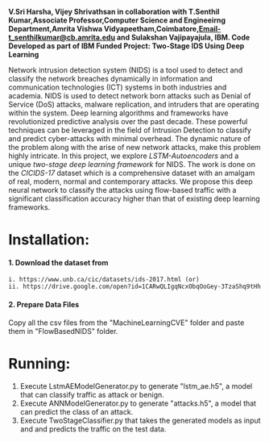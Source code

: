 **V.Sri Harsha, Vijey Shrivathsan in collaboration with T.Senthil Kumar,Associate Professor,Computer Science and Engineeirng Department,Amrita Vishwa Vidyapeetham,Coimbatore,Email-t_senthilkumar@cb.amrita.edu and Sulakshan Vajipayajula, IBM. 
Code Developed as part of IBM Funded Project: Two-Stage IDS Using Deep Learning**

Network intrusion detection system (NIDS) is a tool used to detect and classify the network breaches dynamically in information and communication technologies (ICT) systems in both industries and academia. NIDS is used to detect network born attacks such as Denial of Service (DoS) attacks, malware replication, and intruders that are operating within the system.
Deep learning algorithms and frameworks have revolutionized predictive analysis over the past decade. These powerful techniques can be leveraged in the field of Intrusion Detection to classify and predict cyber-attacks with minimal overhead. The dynamic nature of the problem along with the arise of new network attacks, make this problem highly intricate. In this project, we explore *LSTM-Autoencoders* and a unique *two-stage deep learning framework* for NIDS. The work is done on the *CICIDS-17* dataset which is a comprehensive dataset with an amalgam of real, modern, normal and contemporary attacks. We propose this deep neural network to classify the attacks using flow-based traffic with a significant classification accuracy higher than that of existing deep learning frameworks. 
# Installation:

#### 1. Download the dataset from

    i. https://www.unb.ca/cic/datasets/ids-2017.html (or)
    ii. https://drive.google.com/open?id=1CARwQLIgqNcxObqOoGey-3TzaShq9tHh 
#### 2. Prepare Data Files
Copy all the csv files from the "MachineLearningCVE" folder and paste them in "FlowBasedNIDS" folder.

# Running:
1. Execute LstmAEModelGenerator.py to generate "lstm_ae.h5", a model that can classify traffic as attack or benign.
2. Execute ANNModelGenerator.py to generate "attacks.h5", a model that can predict the class of an attack.
3. Execute TwoStageClassifier.py that takes the generated models as input and and predicts the traffic on the test data.
